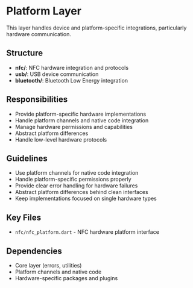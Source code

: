 # Platform Layer

This layer handles device and platform-specific integrations, particularly hardware communication.

## Structure

- **nfc/**: NFC hardware integration and protocols
- **usb/**: USB device communication
- **bluetooth/**: Bluetooth Low Energy integration

## Responsibilities

- Provide platform-specific hardware implementations
- Handle platform channels and native code integration
- Manage hardware permissions and capabilities
- Abstract platform differences
- Handle low-level hardware protocols

## Guidelines

- Use platform channels for native code integration
- Handle platform-specific permissions properly
- Provide clear error handling for hardware failures
- Abstract platform differences behind clean interfaces
- Keep implementations focused on single hardware types

## Key Files

- `nfc/nfc_platform.dart` - NFC hardware platform interface

## Dependencies

- Core layer (errors, utilities)
- Platform channels and native code
- Hardware-specific packages and plugins